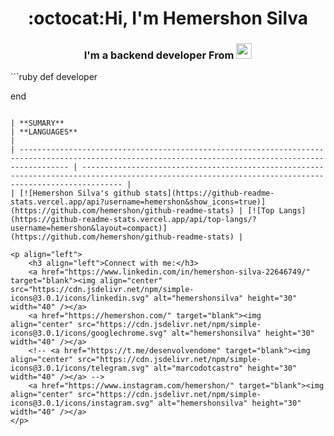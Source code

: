 <h1 align="center">:octocat:Hi, I'm Hemershon Silva</h1>
<h3 align="center">I'm a backend developer From <img src="https://lipis.github.io/flag-icon-css/flags/4x3/br.svg" width="25"/></h3>
```ruby 
def developer
    
end
```

| **SUMARY**                                                                                                                                              | **LANGUAGES**                                                                                                                                         |
| ------------------------------------------------------------------------------------------------------------------------------------------------------- | ----------------------------------------------------------------------------------------------------------------------------------------------------- |
| [![Hemershon Silva's github stats](https://github-readme-stats.vercel.app/api?username=hemershon&show_icons=true)](https://github.com/hemershon/github-readme-stats) | [![Top Langs](https://github-readme-stats.vercel.app/api/top-langs/?username=hemershon&layout=compact)](https://github.com/hemershon/github-readme-stats) |

<p align="left">
    <h3 align="left">Connect with me:</h3>
    <a href="https://www.linkedin.com/in/hemershon-silva-22646749/" target="blank"><img align="center" src="https://cdn.jsdelivr.net/npm/simple-icons@3.0.1/icons/linkedin.svg" alt="hemershonsilva" height="30" width="40" /></a>
    <a href="https://hemershon.com/" target="blank"><img align="center" src="https://cdn.jsdelivr.net/npm/simple-icons@3.0.1/icons/googlechrome.svg" alt="hemershonsilva" height="30" width="40" /></a>
    <!-- <a href="https://t.me/desenvolvendome" target="blank"><img align="center" src="https://cdn.jsdelivr.net/npm/simple-icons@3.0.1/icons/telegram.svg" alt="marcodotcastro" height="30" width="40" /></a> -->
    <a href="https://www.instagram.com/hemershon/" target="blank"><img align="center" src="https://cdn.jsdelivr.net/npm/simple-icons@3.0.1/icons/instagram.svg" alt="hemershonsilva" height="30" width="40" /></a>
</p>